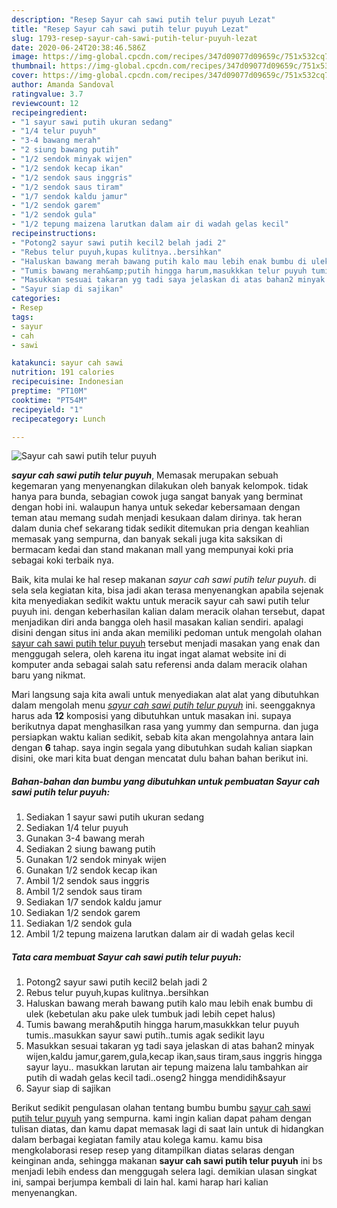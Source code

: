 ```yaml
---
description: "Resep Sayur cah sawi putih telur puyuh Lezat"
title: "Resep Sayur cah sawi putih telur puyuh Lezat"
slug: 1793-resep-sayur-cah-sawi-putih-telur-puyuh-lezat
date: 2020-06-24T20:38:46.586Z
image: https://img-global.cpcdn.com/recipes/347d09077d09659c/751x532cq70/sayur-cah-sawi-putih-telur-puyuh-foto-resep-utama.jpg
thumbnail: https://img-global.cpcdn.com/recipes/347d09077d09659c/751x532cq70/sayur-cah-sawi-putih-telur-puyuh-foto-resep-utama.jpg
cover: https://img-global.cpcdn.com/recipes/347d09077d09659c/751x532cq70/sayur-cah-sawi-putih-telur-puyuh-foto-resep-utama.jpg
author: Amanda Sandoval
ratingvalue: 3.7
reviewcount: 12
recipeingredient:
- "1 sayur sawi putih ukuran sedang"
- "1/4 telur puyuh"
- "3-4 bawang merah"
- "2 siung bawang putih"
- "1/2 sendok minyak wijen"
- "1/2 sendok kecap ikan"
- "1/2 sendok saus inggris"
- "1/2 sendok saus tiram"
- "1/7 sendok kaldu jamur"
- "1/2 sendok garem"
- "1/2 sendok gula"
- "1/2 tepung maizena larutkan dalam air di wadah gelas kecil"
recipeinstructions:
- "Potong2 sayur sawi putih kecil2 belah jadi 2"
- "Rebus telur puyuh,kupas kulitnya..bersihkan"
- "Haluskan bawang merah bawang putih kalo mau lebih enak bumbu di ulek (kebetulan aku pake ulek tumbuk jadi lebih cepet halus)"
- "Tumis bawang merah&amp;putih hingga harum,masukkkan telur puyuh tumis..masukkan sayur sawi putih..tumis agak sedikit layu"
- "Masukkan sesuai takaran yg tadi saya jelaskan di atas bahan2 minyak wijen,kaldu jamur,garem,gula,kecap ikan,saus tiram,saus inggris hingga sayur layu.. masukkan larutan air tepung maizena lalu tambahkan air putih di wadah gelas kecil tadi..oseng2 hingga mendidih&amp;sayur"
- "Sayur siap di sajikan"
categories:
- Resep
tags:
- sayur
- cah
- sawi

katakunci: sayur cah sawi 
nutrition: 191 calories
recipecuisine: Indonesian
preptime: "PT10M"
cooktime: "PT54M"
recipeyield: "1"
recipecategory: Lunch

---
```



![Sayur cah sawi putih telur puyuh](https://img-global.cpcdn.com/recipes/347d09077d09659c/751x532cq70/sayur-cah-sawi-putih-telur-puyuh-foto-resep-utama.jpg)

<b><i>sayur cah sawi putih telur puyuh</i></b>, Memasak merupakan sebuah kegemaran yang menyenangkan dilakukan oleh banyak kelompok. tidak hanya para bunda, sebagian cowok juga sangat banyak yang berminat dengan hobi ini. walaupun hanya untuk sekedar kebersamaan dengan teman atau memang sudah menjadi kesukaan dalam dirinya. tak heran dalam dunia chef sekarang tidak sedikit ditemukan pria dengan keahlian memasak yang sempurna, dan banyak sekali juga kita saksikan di bermacam kedai dan stand makanan mall yang mempunyai koki pria sebagai koki terbaik nya.

Baik, kita mulai ke hal resep makanan <i>sayur cah sawi putih telur puyuh</i>. di sela sela kegiatan kita, bisa jadi akan terasa menyenangkan apabila sejenak kita menyediakan sedikit waktu untuk meracik sayur cah sawi putih telur puyuh ini. dengan keberhasilan kalian dalam meracik olahan tersebut, dapat menjadikan diri anda bangga oleh hasil masakan kalian sendiri. apalagi disini dengan situs ini anda akan memiliki pedoman untuk mengolah olahan <u>sayur cah sawi putih telur puyuh</u> tersebut menjadi masakan yang enak dan menggugah selera, oleh karena itu ingat ingat alamat website ini di komputer anda sebagai salah satu referensi anda dalam meracik olahan baru yang nikmat.




Mari langsung saja kita awali untuk menyediakan alat alat yang dibutuhkan dalam mengolah menu <u><i>sayur cah sawi putih telur puyuh</i></u> ini. seenggaknya harus ada <b>12</b> komposisi yang dibutuhkan untuk masakan ini. supaya berikutnya dapat menghasilkan rasa yang yummy dan sempurna. dan juga persiapkan waktu kalian sedikit, sebab kita akan mengolahnya antara lain dengan <b>6</b> tahap. saya ingin segala yang dibutuhkan sudah kalian siapkan disini, oke mari kita buat dengan mencatat dulu bahan bahan berikut ini.

<!--inarticleads1-->

##### Bahan-bahan dan bumbu yang dibutuhkan untuk pembuatan Sayur cah sawi putih telur puyuh:

1. Sediakan 1 sayur sawi putih ukuran sedang
1. Sediakan 1/4 telur puyuh
1. Gunakan 3-4 bawang merah
1. Sediakan 2 siung bawang putih
1. Gunakan 1/2 sendok minyak wijen
1. Gunakan 1/2 sendok kecap ikan
1. Ambil 1/2 sendok saus inggris
1. Ambil 1/2 sendok saus tiram
1. Sediakan 1/7 sendok kaldu jamur
1. Sediakan 1/2 sendok garem
1. Sediakan 1/2 sendok gula
1. Ambil 1/2 tepung maizena larutkan dalam air di wadah gelas kecil




<!--inarticleads2-->

##### Tata cara membuat Sayur cah sawi putih telur puyuh:

1. Potong2 sayur sawi putih kecil2 belah jadi 2
1. Rebus telur puyuh,kupas kulitnya..bersihkan
1. Haluskan bawang merah bawang putih kalo mau lebih enak bumbu di ulek (kebetulan aku pake ulek tumbuk jadi lebih cepet halus)
1. Tumis bawang merah&amp;putih hingga harum,masukkkan telur puyuh tumis..masukkan sayur sawi putih..tumis agak sedikit layu
1. Masukkan sesuai takaran yg tadi saya jelaskan di atas bahan2 minyak wijen,kaldu jamur,garem,gula,kecap ikan,saus tiram,saus inggris hingga sayur layu.. masukkan larutan air tepung maizena lalu tambahkan air putih di wadah gelas kecil tadi..oseng2 hingga mendidih&amp;sayur
1. Sayur siap di sajikan




Berikut sedikit pengulasan olahan tentang bumbu bumbu <u>sayur cah sawi putih telur puyuh</u> yang sempurna. kami ingin kalian dapat paham dengan tulisan diatas, dan kamu dapat memasak lagi di saat lain untuk di hidangkan dalam berbagai kegiatan family atau kolega kamu. kamu bisa mengkolaborasi resep resep yang ditampilkan diatas selaras dengan keinginan anda, sehingga makanan <b>sayur cah sawi putih telur puyuh</b> ini bs menjadi lebih endess dan menggugah selera lagi. demikian ulasan singkat ini, sampai berjumpa kembali di lain hal. kami harap hari kalian menyenangkan.
